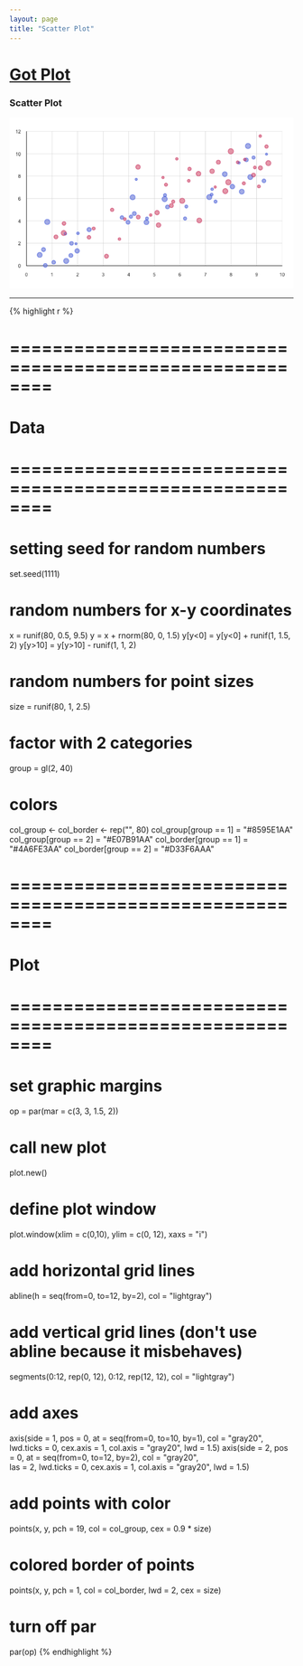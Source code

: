 ```yaml
---
layout: page
title: "Scatter Plot"
---
```


# [Got Plot](/gotplot) 

### Scatter Plot 

![Scatter Plot](../images/scatter-plot.png) 

-----

{% highlight r %} 
# ======================================================== 
# Data 
# ======================================================== 
# setting seed for random numbers 
set.seed(1111) 
 
# random numbers for x-y coordinates 
x = runif(80, 0.5, 9.5) 
y = x + rnorm(80, 0, 1.5) 
y[y<0] = y[y<0] + runif(1, 1.5, 2) 
y[y>10] = y[y>10] - runif(1, 1, 2) 
 
# random numbers for point sizes 
size = runif(80, 1, 2.5) 
 
# factor with 2 categories 
group = gl(2, 40) 
 
# colors 
col_group <- col_border <- rep("", 80) 
col_group[group == 1] = "#8595E1AA" 
col_group[group == 2] = "#E07B91AA" 
col_border[group == 1] = "#4A6FE3AA" 
col_border[group == 2] = "#D33F6AAA" 
 
 
# ======================================================== 
# Plot 
# ======================================================== 
# set graphic margins 
op = par(mar = c(3, 3, 1.5, 2)) 
# call new plot 
plot.new() 
# define plot window 
plot.window(xlim = c(0,10), ylim = c(0, 12), xaxs = "i") 
# add horizontal grid lines 
abline(h = seq(from=0, to=12, by=2), col = "lightgray") 
# add vertical grid lines (don't use abline because it misbehaves) 
segments(0:12, rep(0, 12), 0:12, rep(12, 12), col = "lightgray") 
# add axes 
axis(side = 1, pos = 0, at = seq(from=0, to=10, by=1), col = "gray20",  
     lwd.ticks = 0, cex.axis = 1, col.axis = "gray20", lwd = 1.5) 
axis(side = 2, pos = 0, at = seq(from=0, to=12, by=2), col = "gray20",  
     las = 2, lwd.ticks = 0, cex.axis = 1, col.axis = "gray20", lwd = 1.5) 
# add points with color 
points(x, y, pch = 19, col = col_group, cex = 0.9 * size) 
# colored border of points 
points(x, y, pch = 1, col = col_border, lwd = 2, cex = size) 
# turn off par 
par(op) 
{% endhighlight %} 

